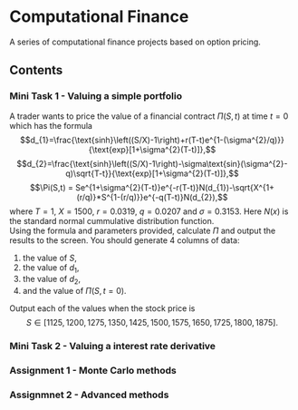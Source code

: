 # Computational Finance

A series of computational finance projects based on option pricing. 

## Contents  

### Mini Task 1 - Valuing a simple portfolio  

A trader wants to price the value of a financial contract $\Pi(S, t)$ at time $t=0$ which has the formula  
$$d_{1}=\frac{\text{sinh}\left((S/X)-1\right)+r(T-t)e^{1-(\sigma^{2}/q)}}{\text{exp}[1+\sigma^{2}(T-t)]},$$
$$d_{2}=\frac{\text{sinh}\left((S/X)-1\right)-\sigma\text{sin}(\sigma^{2}-q)\sqrt{T-t}}{\text{exp}[1+\sigma^{2}(T-t)]},$$
$$\Pi(S,t) = Se^{1+\sigma^{2}(T-t)}e^{-r(T-t)}N(d_{1})-\sqrt{X^{1+(r/q)}*S^{1-(r/q)}}e^{-q(T-t)}N(d_{2}),$$
where $T=1$, $X=1500$, $r=0.0319$, $q=0.0207$ and $\sigma = 0.3153$. Here $N(x)$ is the standard normal cummulative distribution function.  
Using the formula and parameters provided, calculate $\Pi$ and output the results to the screen. You should generate 4 columns of data:
1. the value of $S$,
2. the value of $d_{1}$,
3. the value of $d_{2}$,
4. and the value of $\Pi(S, t=0)$.  

Output each of the values when the stock price is
$$S\in [1125,1200,1275,1350,1425,1500,1575,1650,1725,1800,1875].$$

### Mini Task 2 - Valuing a interest rate derivative

### Assignment 1 - Monte Carlo methods  

### Assignmnet 2 - Advanced methods  
